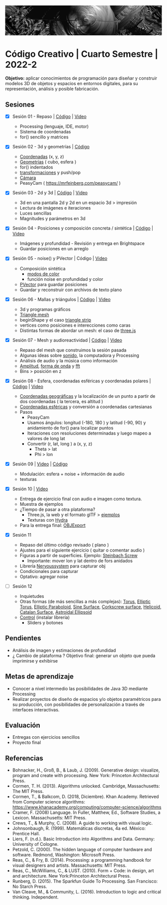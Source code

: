 ![portada](https://github.com/EmilioOcelotl/cc4-di-2022-2/blob/main/img/of13.png)

# Código Creativo | Cuarto Semestre | 2022-2

**Objetivo:** aplicar conocimientos de programación para diseñar y construir modelos 3D de objetos y espacios en entornos digitales, para su representación, análisis y posible fabricación.

## Sesiones

- [x] Sesión 01 - Repaso | [Código](https://gist.github.com/EmilioOcelotl/e7038c57bf39c7140986d4a4f92bbc9c) | [Video](https://drive.google.com/file/d/1LQItFi6RfXEiQy5_Q9t-4IJAtrSkBmnP/view?usp=sharing)
  - Processing (lenguaje, IDE, motor)
  - Sistema de coordenadas
  - for() sencillo y matrices

- [x] Sesión 02 - 3d y geometrías | [Código](https://gist.github.com/EmilioOcelotl/8c340401323b3ff66f0fb83630095517)
  - [Coordenadas](https://processing.org/tutorials/p3d) (x, y, z)
  - [Geometrías](https://processing.org/examples/primitives3d.html) ( cubo, esfera )
  - for() indentados
  - [transformaciones](https://processing.org/tutorials/transform2d) y push/pop
  - [Cámara](https://processing.org/tutorials/p3d/#camera)	     
  - PeasyCam ( https://mrfeinberg.com/peasycam/ ) 

- [x] Sesión 03 - 2d y 3d | [Código](https://gist.github.com/EmilioOcelotl/ddd755137e64bc76879c26167187d0ff) | [Video](https://drive.google.com/file/d/1CKR6lCja1fHV3hppGZxrwifRpWHLoaOh/view?usp=sharing) 
  - 3d en una pantalla 2d y 2d en un espacio 3d > impresión
  - Lectura de imágenes e iteraciones
  - Luces sencillas
  - Magnitudes y parámetros en 3d 

- [x] Sesión 04 - Posiciones y composición concreta / sintética | [Código](https://gist.github.com/EmilioOcelotl/a2d285f75b7cffb8db3c880de118adb3) | [Video](https://drive.google.com/file/d/14FH2ZwEoDBxqzaUaTD2apg7gmVve6U6l/view?usp=sharing)
  - Imágenes y profundidad - Revisión y entrega en Brightspace
  - Guardar posiciones en un arreglo 

- [x] Sesión 05 - noise() y PVector | Código | [Video](https://drive.google.com/file/d/1OpmG4ZyXse1bbjIy5A9d_XlpHomoL-HB/view?usp=sharing)
  - Composición sintética
    - [modos de color](https://processing.org/reference/colorMode_.html)  
    - función noise en profundidad y color
  - [PVector](https://processing.org/reference/PVector.html) para guardar posiciones
  - Guardar y reconstruir con archivos de texto plano 

- [x] Sesión 06 - Mallas y triángulos | [Código](https://gist.github.com/EmilioOcelotl/660b89a794a59b521df9e80582d6c601) | [Video](https://drive.google.com/file/d/1OeZXXRPP3TrWFSecctIJRyaLr1sWtRql/view?usp=sharing) 
  - 3d y programas gráficos
  - [Triangle mesh](https://en.wikipedia.org/wiki/Triangle_mesh)
  - beginShape y el caso [triangle strip](https://processing.org/reference/beginShape_.html)
  - vertices como posiciones e interecciones como caras 
  - Distintas formas de abordar un mesh: el caso de [three.js](https://threejs.org/manual/#en/fundamentals) 

- [x] Sesión 07 - Mesh y audioreactividad | [Código](https://gist.github.com/EmilioOcelotl/f4bd04fb76ebb0446d0a082c63235d91) | [Video](https://drive.google.com/file/d/1FdHyT0AmjITfPoLq0b_hcl4Nln_arJ8T/view?usp=sharing)
  - Repaso del mesh que construimos la sesión pasada
  - Algunas ideas sobre [sonido](https://processing.org/tutorials/sound), la computadora y Processing 
  - Análisis de audio y la música como información
  - [Amplitud](https://processing.org/reference/libraries/sound/Amplitude.html), [forma de onda](https://processing.org/reference/libraries/sound/Waveform.html) y [fft](https://processing.org/reference/libraries/sound/FFT.html)
  - Bins > posición en z 

- [x] Sesión 08 - Esfera, coordenadas esféricas y coordenadas polares | [Código](https://gist.github.com/EmilioOcelotl/0f0984f27bd0242a36e56759732bd3ce) | [Video](https://drive.google.com/file/d/1d4nlFMTGr1vgnt-EgWh3hP-GZlynO8a3/view?usp=sharing)
  - [Coordenadas geográficas](https://es.wikipedia.org/wiki/Coordenadas_geogr%C3%A1ficas) y la localización de un punto a partir de dos coordenadas ( la tercera, es altitud ) 
  - [Coordenadas esféricas](https://es.wikipedia.org/wiki/Coordenadas_polares#Coordenadas_esf%C3%A9ricas) y conversión a coordenadas cartesianas
  - Pasos
    - PeasyCam
    - Usamos ángulos: longitud (-180, 180 ) y latitud (-90, 90) y anidamiento de for() para localizar puntos
    - Iteraciones con resoluciones determinadas y luego mapeo a valores de long lat
    - Convertir (r, lat, long ) a  (x, y, z)
      - Theta > lat
      - Phi > lon

- [x] Sesión 09 | [Video](https://drive.google.com/file/d/1rivLuFqiTSQuWWVREKgA2EEKcyYVKQdk/view?usp=sharing) | [Código](https://gist.github.com/EmilioOcelotl/fc54ce415e4fbf77128314f0dbefb478)

   - Modulación: esfera + noise + información de audio
   - texturas 

- [x] Sesión 10 | [Video](https://drive.google.com/file/d/1AQQXlGl4Q1zObFSWOreJs9VmpBRA-QPQ/view?usp=sharing) 

  - Entrega de ejercicio final con audio e imagen como textura.
  - Muestra de ejemplos
  - ¿Tiempo de pasar a otra plataforma?
    - Three.js, la web y el formato glTF > [ejemplos]()
    - Texturas con [Hydra](https://hydra.ojack.xyz/)
  - Para la entrega final: [OBJExport](https://n-e-r-v-o-u-s.com/tools/obj/)

- [x] Sesión 11
  - Repaso del último código revisado ( plano )
  - Ajustes para el siguiente ejercicio ( quitar o comentar audio ) 
  - Figuras a partir de superficies. Ejemplo: [Steinbach Screw](https://mathworld.wolfram.com/SteinbachScrew.html)
    - Importante: mover lon y lat dentro de fors anidados
  - Librería [Nervoussystem](https://n-e-r-v-o-u-s.com/tools/obj/) para capturar obj
  - Condicionales para capturar
  - Optativo: agregar noise 

- [ ] Sesión 12
  - Inquietudes 
  - Otras formas (de más sencillas a más complejas): [Torus](https://mathworld.wolfram.com/Torus.html), [Elliptic Torus](https://mathworld.wolfram.com/EllipticTorus.html), [Elliptic Paraboloid](https://mathworld.wolfram.com/EllipticParaboloid.html), [Sine Surface](https://mathworld.wolfram.com/SineSurface.html), [Corkscrew surface](https://mathworld.wolfram.com/CorkscrewSurface.html), [Helicoid](https://mathworld.wolfram.com/Helicoid.html), [Catalan Surface](https://mathworld.wolfram.com/CatalansSurface.html), [Astroidal Ellipsoid](https://mathworld.wolfram.com/AstroidalEllipsoid.html)  
  - [Control](https://www.sojamo.de/libraries/controlP5/) (instalar librería)
    - Sliders y botones 

## Pendientes

- Análisis de imagen y estimaciones de profundidad 
- ¿ Cambio de plataforma ? Objetivo final: generar un objeto que pueda imprimirse y exhibirse

## Metas de aprendizaje

- Conocer a nivel intermedio las posibilidades de Java 3D mediante Processing
- Realizar proyectos de diseño de espacios y/o objetos paramétricos para su producción, con posibilidades de personalización a través de interfaces interactivas.

## Evaluación

- Entregas con ejercicios sencillos
- Proyecto final

## Referencias 

- Bohnacker, H., Groß, B., & Laub, J. (2009). Generative design: visualize, program and create with processing. New York: Princeton Architectural Press.
- Cormen, T. H. (2013). Algorithms unlocked. Cambridge, Massachusetts: The MIT Press.
- Cormen, T., & Balkcom, D. (2018, Diciembre). Khan Academy. Retrieved from Computer science algorithms: https://www.khanacademy.org/computing/computer-science/algorithms
- Cramer, F. (2008) Language. In Fuller, Matthew, Ed., Software Studies, a Lexicon. Massachusetts: MIT Press. 
- Crews, T., & Murphy, C. (2008). A guide to working with visual logic.
- Johnsonbaugh, R. (1999). Matemáticas discretas, 4a ed. México: Prentice Hall.
- Liers, F. (n.d.). Basic Introduction into Algorithms and Data. Germany: University of Cologne.
- Petzold, C. (2000). The hidden language of computer hardware and software. Redmond, Washington: Microsoft Press.
- Reas, C., & Fry, B. (2014). Processing: a programming handbook for visual designers and artists. Massachusetts: MIT Press.
- Reas, C., McWilliams, C., & LUST. (2010). Form + Code: in design, art and architecture. New York:Princeton Architectural Press.
- Runberg, D. (2015). The Sparkfun Guide To Processing. San Francisco: No Starch Press. 
- Van Cleave, M., & Community, L. (2016). Introduction to logic and critical thinking. Independent.
